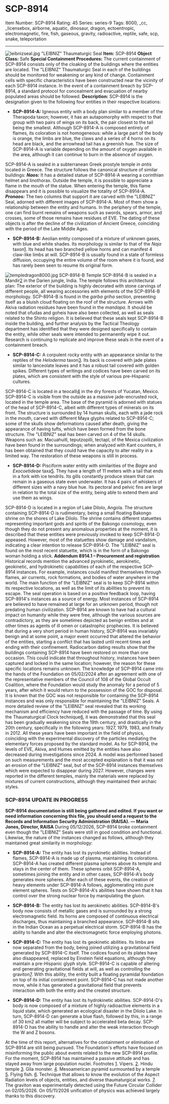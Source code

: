 # SCP-8914
Item Number: SCP-8914
Rating: 45
Series: series-9
Tags: 8000, _cc, _licensebox, airborne, aquatic, dinosaur, dragon, ectoentropic, electromagnetic, fire, fish, gaseous, gravity, radioactive, reptile, safe, scp, snake, teleportation

---

![leibnizseal.jpg](https://scp-wiki.wdfiles.com/local--files/scp-8914/leibnizseal.jpg)
"LEIBNIZ" Thaumaturgic Seal
**Item:** SCP-8914
**Object Class:** Safe
**Special Containment Procedures:** The current containment of SCP-8914 consists only of the cloaking of the buildings where the entities are located. The "LEIBNIZ" Thaumaturgic Seal in each of the buildings should be monitored for weakening or any kind of change. Containment cells with specific characteristics have been constructed near the vicinity of each SCP-8914 instance. In the event of a containment breach by SCP-8914, a standard protocol for concealment and evacuation of nearby populated areas should be followed.
**Description:** SCP-8914 is the designation given to the following four entities in their respective locations:
  * **SCP-8914-A:** Igneous entity with a body plan similar to a member of the Therapoda taxon; however, it has an autapomorphy with respect to that group with two pairs of wings on its back, the pair closest to the tail being the smallest. Although SCP-8914-A is composed entirely of flames, its coloration is not homogeneous: while a large part of the body is orange, the limbs are blue, the claws and a series of 4 horns on its head are black, and the arrowhead tail has a greenish hue. The size of SCP-8914-A is variable depending on the amount of oxygen available in the area, although it can continue to burn in the absence of oxygen.

SCP-8914-A is sealed in a subterranean Greek prostyle temple _in antis_ located in Greece. The structure follows the canonical structure of similar buildings:
_**Naos:**_ It has a detailed statue of SCP-8914-A wearing a corinthian helmet and linothorax. Outside the temple, it is possible to appreciate a flame in the mouth of the statue. When entering the temple, this flame disappears and it is possible to visualize the totality of SCP-8914-A.
_**Pronaos:**_ The two columns that support it are carved with the "LEIBNIZ" Seal, adorned with different images of SCP-8914-A. Most of them show a relationship between the entity and humans.
In the periphery of the temple, one can find burnt remains of weapons such as swords, spears, armor, and crosses, some of those remains have residues of EVE. The dating of these objects is after the decline of the civilization of Ancient Greece, coinciding with the period of the Late Middle Ages.
  * **SCP-8914-B:** Aeolian entity composed of a mixture of unknown gases, with blue and white shades. Its morphology is similar to that of the _Naja_ taxon[1](javascript:;). Its head has two branched yellow horns and can manifest 4 claw-like limbs at will. SCP-8914-B is usually found in a state of formless diffusion, occupying the entire volume of the room where it is found, and has rarely been seen to resume its original form.

![templedragon8000.jpg](https://scp-wiki.wdfiles.com/local--files/scp-8914/templedragon8000.jpg)
SCP-8914-B Temple
SCP-8914-B is sealed in a Mandir[2](javascript:;) in the Darien jungle, India. The temple follows this architectural plan:
The exterior of the building is highly decorated with stone carvings of different people, all wearing accessories with elements of the SCP-8914-B morphology. SCP-8914-B is found in the _garba griha_ section, presenting itself as a bluish cloud floating on the roof of the structure. Arrows with Akiva radiation residues have been found in the _mandapa_. It should be noted that ofudas and goheis have also been collected, as well as seals related to the Shinto religion.
It is believed that these seals kept SCP-8914-B inside the building, and further analysis by the Tactical Theology department has identified that they were designed specifically to contain the entity, while other seals were intended to permanently wipe it out. Research is continuing to replicate and improve these seals in the event of a containment breach.
  * **SCP-8914-C:** A corpulent rocky entity with an appearance similar to the reptiles of the _Heloderma_ taxon[3](javascript:;). Its back is covered with jade plates similar to lanceolate leaves and it has a robust tail covered with golden spikes. Different types of writings and codices have been carved on its plates, which are consistent with the style of various pre-Hispanic cultures.

SCP-8914-C is located in a teocalli[4](javascript:;) in the dry forests of Yucatan, Mexico. SCP-8914-C is visible from the outside as a massive jade-encrusted rock, located in the temple area. The base of the pyramid is adorned with statues of the head of SCP-8914-C, albeit with different types of minerals on its front. The structure is surrounded by 14 human skulls, each with a jade rock in the mouth, carved with different Maya glyphs related to SCP-8914-C; some of the skulls show deformations caused after death, giving the appearance of having tufts, which have been formed from the bone structure. The "LEIBNIZ" seal has been carved on 4 of the 14 skulls.
Weapons such as: Macuahuitl, teputzopilli, tectapl, of the Mexica civilization have been found in the surroundings; when analyzed with Kant counters, it has been obtained that they could have the capacity to alter reality in a limited way. The restoration of these weapons is still in process.
  * **SCP-8914-D:** Pisciform water entity with similarities of the _Bagre_ and _Exocoetideae_ taxa[5](javascript:;). They have a length of 11 meters with a tail that ends in a fork with ice tendrils. Its gills constantly produce steam that can remain in a gaseous state even underwater. It has 4 pairs of whiskers of different sizes with a navy blue hue. Its pectoral and pelvic fins are large in relation to the total size of the entity, being able to extend them and use them as wings.

SCP-8914-D is located in a region of Lake Dilolo, Angola. The structure containing SCP-8914-D is rudimentary, being a small floating Bakongo shrine on the shores of Lake Dilolo. The shrine contains different statuettes representing important gods and spirits of the Bakongo cosmology, even though they do not present any anomalous properties at the moment, it is described that these entities were previously invoked to keep SCP-8914-D appeased. However, most of the statuettes show damage and vandalism, indicating a clear intention to release SCP-8914-D. The "LEIBNIZ" seal is found on the most recent statuette, which is in the form of a Bakongo woman holding a stick.
**Addendum 8914.1 – Procurement and registration**
Historical records mention the advanced pyrokinetic, aerokinetic, geokinetic, and hydrokinetic capabilities of each of the respective SCP-8914 instances. For example, instances could manifest themselves through flames, air currents, rock formations, and bodies of water anywhere in the world. The main function of the "LEIBNIZ" seal is to keep SCP-8914 within its respective locations, as well as the limit of its abilities to prevent its escape. The seal operation is based on a positive feedback loop, having SCP-8914's instances as a source of energy.
Most instances of SCP-8914 are believed to have remained at large for an unknown period, though not predating human civilization. SCP-8914 are known to have had a cultural impact on humanity while they were free, although the various sources are contradictory, as they are sometimes depicted as benign entities and at other times as agents of ill omen or catastrophic prophecies. It is believed that during a very short period in human history, SCP-8914 was invariably benign and at some point, a major event occurred that altered the behavior of the entities, starting a conflict that has lasted until recent times and ending with their confinement.
Radiocarbon dating results show that the buildings containing SCP-8914 have been restored on more than one occasion. This could indicate that throughout history, instances have been captured and locked in the same location; however, the reason for these specific locations remains unknown.
The knowledge of SCP-8914 came into the hands of the Foundation on 05/02/2024 after an agreement with one of the representative members of the Council of 108 of the Global Occult Coalition, where the Foundation would study the anomaly for a period of 5 years, after which it would return to the possession of the GOC for disposal. It is known that the GOC was not responsible for containing the SCP-8914 instances and was only responsible for maintaining the "LEIBNIZ" Seals.
A more detailed review of the "LEIBNIZ" seal revealed that its working mechanism and efficiency have reduced with the passage of time. By using the Thaumaturgical Clock technique[6](javascript:;), it was demonstrated that this seal has been gradually weakening since the 19th century, and drastically in the 20th century, specifically in the following years: 1927, 1979, 1983, and finally in 2012. All these years have been important in the field of physics, coinciding with the experimental discovery of the particles mediating the elementary forces proposed by the standard model.
As for SCP-8914, the levels of EVE, Akiva, and Humes emitted by the entities have also decreased during investigations since 2024. A model was performed based on such measurements and the most accepted explanation is that it was not an erosion of the "LEIBNIZ" seal, but of the SCP-8914 instances themselves which were expected to disappear during 2027. However, changes were reported in the different temples, mainly the materials were replaced by mixtures of current constructions, although they maintained their archaic styles.
### SCP-8914 UPDATE IN PROGRESS
  
**SCP-8914 documentation is still being gathered and edited. If you want or need information concerning this file, you should send a request to the Records and Information Security Administration (RAISA).**
**— Maria Jones, Director, RAISA**
During 05/12/2026, SCP-8914 broke containment even though the "LEIBNIZ" Seals were still in good condition and functional. Likewise, the nature of the instances changed as follows, although they maintained great similarity in morphology:
  * **SCP-8914-A:** The entity has lost its pyrokinetic abilities. Instead of flames, SCP-8914-A is made up of plasma, maintaining its colorations. SCP-8914-A has created different plasma spheres above its temple and stays in the center of them. These spheres orbit SCP-8914-A, sometimes joining the entity and in other cases, SCP-8914-A's body generates more spheres. After each of these events, the creation of heavy elements under SCP-8914-A follows, agglomerating into pure element spheres. Tests on SCP-8914-A's abilities have shown that it has control over the strong nuclear force by manipulating the gluon.

  * **SCP-8914-B:** The entity has lost its aerokinetic abilities. SCP-8914-B's body now consists of metallic gases and is surrounded by a strong electromagnetic field. Its horns are composed of continuous electrical discharges, thus maintaining a branched appearance. SCP-8914-B sits in the Indian Ocean as a perpetual electrical storm. SCP-8914-B has the ability to handle and alter the electromagnetic force employing photons.

  * **SCP-8914-C:** The entity has lost its geokinetic abilities. Its limbs are now separated from the body, being joined utilizing a gravitational field generated by SCP-8914-C itself. The codices found on its plates have also disappeared, replaced by Einstein field equations, although they maintain a pre-Hispanic glyph style. SCP-8914-C is capable of altering and generating gravitational fields at will, as well as controlling the graviton[7](javascript:;). With this ability, the entity built a floating pyramidal foundation on top of its initial containment point. SCP-8914-C has not made another move, while it has generated a gravitational field that prevents interaction with both the entity and the created structure.

  * **SCP-8914-D:** The entity has lost its hydrokinetic abilities. SCP-8914-D's body is now composed of a mixture of highly radioactive elements in a liquid state, which generated an ecological disaster in the Dilolo Lake. In turn, SCP-8914-D can generate a blue flash, followed by this, in a range of 30 km2 all matter will be subject to accelerated beta decay. SCP-8914-D has the ability to handle and alter the weak interaction through the W and Z bosons.

At the time of this report, alternatives for the containment or elimination of SCP-8914 are still being pursued. The Foundation's efforts have focused on misinforming the public about events related to the new SCP-8914 profile. For the moment, SCP-8914 has maintained a passive attitude and has stayed away from large population nuclei.
Footnotes
[1](javascript:;). Vipers.
[2](javascript:;). Hindu temple
[3](javascript:;). Gila monster.
[4](javascript:;). Mesoamerican pyramid surmounted by a temple
[5](javascript:;). Flying fish.
[6](javascript:;). Technique that allows to know the evolution of the Aspect Radiation levels of objects, entities, and diverse thaumaturgical works.
[7](javascript:;). The graviton was experimentally detected using the Future Circular Collider on 02/05/2026. On 05/11/2026 unification of physics was achieved largely thanks to this discovery.